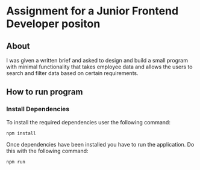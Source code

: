 # Assignment for a Junior Frontend Developer positon

## About
I was given a written brief and asked to design and build a small program with minimal functionality that takes employee data and allows the users to search and filter data based on certain requirements. 

## How to run program

### Install Dependencies

To install the required dependencies user the following command:

`npm install`

Once dependencies have been installed you have to run the application. Do this with the following command:

`npm run`
